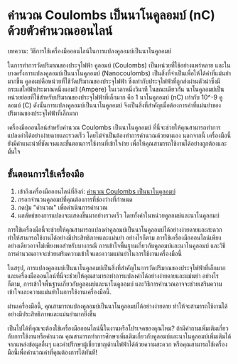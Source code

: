 คำนวณ Coulombs เป็นนาโนคูลอมบ์ (nC) ด้วยตัวคำนวณออนไลน์
=======================================================

บทความ: วิธีการใช้เครื่องมือออนไลน์ในการแปลงคูลอมบ์เป็นนาโนคูลอมบ์

ในการทำการวัดปริมาณของประจุไฟฟ้า คูลอมบ์ (Coulombs) เป็นหน่วยที่ใช้อย่างแพร่หลาย และในบางครั้งการแปลงคูลอมบ์เป็นนาโนคูลอมบ์ (Nanocoulombs) เป็นสิ่งที่จำเป็นเพื่อให้ได้ค่าที่แม่นยำมากขึ้น คูลอมบ์คือหน่วยที่ใช้วัดปริมาณของประจุไฟฟ้า ซึ่งเท่ากับประจุไฟฟ้าที่ถูกส่งผ่านตัวนำซึ่งมีกระแสไฟฟ้าประมาณหนึ่งแอมป์ (Ampere) ในเวลาหนึ่งวินาที ในขณะเดียวกัน นาโนคูลอมบ์เป็นหน่วยย่อยที่ใช้สำหรับปริมาณของประจุไฟฟ้าที่เล็กมาก คือ 1 นาโนคูลอมบ์ (nC) เท่ากับ 10^-9 คูลอมบ์ (C) ดังนั้นการแปลงคูลอมบ์เป็นนาโนคูลอมบ์ จึงเป็นสิ่งที่สำคัญเมื่อต้องการค่าที่แม่นยำของปริมาณของประจุไฟฟ้าที่เล็กมาก

เครื่องมือออนไลน์สำหรับคำนวณ Coulombs เป็นนาโนคูลอมบ์ ที่นี่จะช่วยให้คุณสามารถทำการแปลงค่าได้อย่างง่ายดายและรวดเร็ว โดยไม่จำเป็นต้องทำการคำนวณด้วยตนเอง นอกจากนี้ เครื่องมือนี้ยังมีคำแนะนำที่ชัดเจนและขั้นตอนการใช้งานที่เข้าใจง่าย เพื่อให้คุณสามารถใช้งานได้อย่างถูกต้องและมั่นใจ

ขั้นตอนการใช้เครื่องมือ
-----------------------

1. เข้าถึงเครื่องมือออนไลน์ที่ลิงก์: [คำนวณ Coulombs เป็นนาโนคูลอมบ์](https://www.onlinecalculatorsfree.com/th/convert/coulomb-to-nanocoulomb.html)
2. กรอกจำนวนคูลอมบ์ที่คุณต้องการที่ช่องว่างที่กำหนด
3. กดปุ่ม "คำนวณ" เพื่อดำเนินการคำนวณ
4. ผลลัพธ์ของการแปลงจะแสดงขึ้นมาอย่างรวดเร็ว โดยทั้งค่าในหน่วยคูลอมบ์และนาโนคูลอมบ์

การใช้เครื่องมือนี้จะช่วยให้คุณสามารถแปลงค่าคูลอมบ์เป็นนาโนคูลอมบ์ได้อย่างง่ายดายและสะดวก ทำให้สามารถใช้งานได้อย่างมีประสิทธิภาพและแม่นยำ อย่างไรก็ตาม การใช้เครื่องมือออนไลน์เพียงอย่างเดียวอาจไม่เพียงพอสำหรับบางกรณี การเข้าใจพื้นฐานเกี่ยวกับคูลอมบ์และนาโนคูลอมบ์ และวิธีการคำนวณอาจจะช่วยเสริมความเข้าใจและความแม่นยำในการใช้งานเครื่องมือนี้

ในสรุป, การแปลงคูลอมบ์เป็นนาโนคูลอมบ์เป็นสิ่งที่สำคัญในการวัดปริมาณของประจุไฟฟ้าที่เล็กมาก และเครื่องมือออนไลน์ที่นี่จะช่วยให้คุณสามารถทำการแปลงค่าได้อย่างง่ายดายและแม่นยำ อย่างไรก็ตาม, การเข้าใจพื้นฐานเกี่ยวกับคูลอมบ์และนาโนคูลอมบ์ และวิธีการคำนวณอาจจะช่วยเสริมความเข้าใจและความแม่นยำในการใช้งานเครื่องมือนี้.

ผ่านเครื่องมือนี้, คุณสามารถแปลงคูลอมบ์เป็นนาโนคูลอมบ์ได้อย่างง่ายดาย ทำให้จะสามารถใช้งานได้อย่างมีประสิทธิภาพและแม่นยำมากยิ่งขึ้น

เป็นไปได้ที่คุณจะต้องใช้เครื่องมือออนไลน์นี้ในงานหรือโปรเจคของคุณไหม? ถ้ามีคำถามเพิ่มเติมเกี่ยวกับการใช้งานหรือคำนวณ คุณสามารถทำการศึกษาเพิ่มเติมเกี่ยวกับคูลอมบ์และนาโนคูลอมบ์เพิ่มเติมได้จากแหล่งข้อมูลอื่นๆ และคำปรึกษาผู้เชี่ยวชาญด้านไฟฟ้าได้ด้วยความสะดวก หรือคุณสามารถใช้เครื่องมือนี้เพื่อคำนวณค่าที่คุณต้องการได้ทันที!